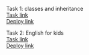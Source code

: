 Task 1: classes and inheritance  
[Task link](https://github.com/rolling-scopes-school/js-fe-course-en/blob/main/tasks/classes-inheritance/classes-inheritance.md)  
[Deploy link](https://rolling-scopes-school.github.io/nick-konstantinov-UPSKILLME/task-1-inheritance/index.html)

Task 2: English for kids  
[Task link](https://github.com/rolling-scopes-school/js-fe-course-en/blob/main/tasks/english-for-kids/english-for-kids.md)   
[Deploy link](https://rolling-scopes-school.github.io/nick-konstantinov-UPSKILLME/task-2-english-for-kids/index.html)
